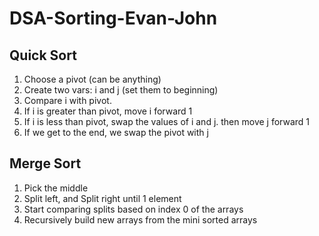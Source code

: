 # DSA-Sorting-Evan-John

## Quick Sort
1. Choose a pivot (can be anything)
2. Create two vars: i and j (set them to beginning)
3. Compare i with pivot.
4. If i is greater than pivot, move i forward 1
5. If i is less than pivot, swap the values of i and j. then move j forward 1
6. If we get to the end, we swap the pivot with j

## Merge Sort
1. Pick the middle
2. Split left, and Split right until 1 element
3. Start comparing splits based on index 0 of the arrays
4. Recursively build new arrays from the mini sorted arrays